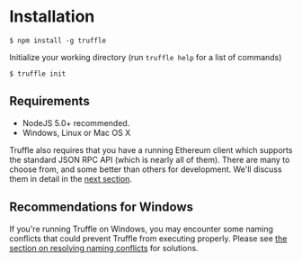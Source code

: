 # Installation

```
$ npm install -g truffle
```

Initialize your working directory (run `truffle help` for a list of commands)

```
$ truffle init
```

## Requirements

* NodeJS 5.0+ recommended.
* Windows, Linux or Mac OS X

Truffle also requires that you have a running Ethereum client which supports the standard JSON RPC API (which is nearly all of them). There are many to choose from, and some better than others for development. We'll discuss them in detail in the [next section](/docs/getting_started/client).

## Recommendations for Windows

If you're running Truffle on Windows, you may encounter some naming conflicts that could prevent Truffle from executing properly. Please see [the section on resolving naming conflicts](/docs/advanced/configuration#resolving-naming-conflicts-on-windows) for solutions.

